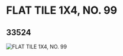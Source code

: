# FLAT TILE 1X4, NO. 99
## 33524
![FLAT TILE 1X4, NO. 99](https://lc-www-live-s.legocdn.com/media/bricks/5/2/6188145.jpg)